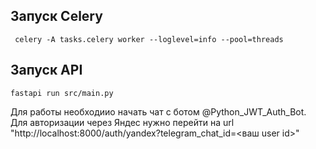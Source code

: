 ## Запуск Celery
```
 celery -A tasks.celery worker --loglevel=info --pool=threads
```
## Запуск API
```
fastapi run src/main.py
```
Для работы необходиио начать чат с ботом @Python_JWT_Auth_Bot. Для авторизации через Яндес нужно перейти на url "http://localhost:8000/auth/yandex?telegram_chat_id=<ваш user id>"
